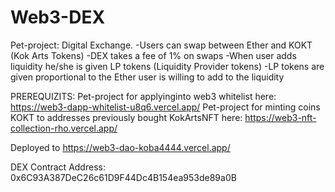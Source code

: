 # Web3-DEX
Pet-project: Digital Exchange.
-Users can swap between Ether and KOKT (Kok Arts Tokens)
-DEX takes a fee of 1% on swaps
-When user adds liquidity he/she is given LP tokens (Liquidity Provider tokens)
-LP tokens are given proportional to the Ether user is willing to add to the liquidity


PREREQUIZITS:
Pet-project for applyinginto web3 whitelist here:  https://web3-dapp-whitelist-u8q6.vercel.app/
Pet-project for minting coins KOKT to addresses previously bought KokArtsNFT here: https://web3-nft-collection-rho.vercel.app/



Deployed to https://web3-dao-koba4444.vercel.app/

DEX Contract Address: 0x6C93A387DeC26c61D9F44Dc4B154ea953de89a0B
